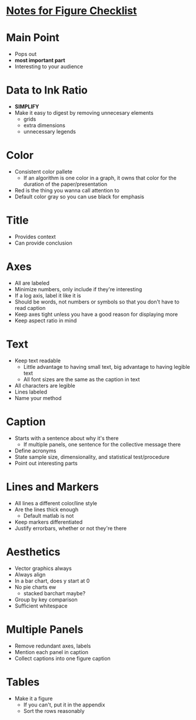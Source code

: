 # [Notes for Figure Checklist](https://bitsandbrains.io/2018/09/08/figures.html)
# Main Point
  * Pops out
  * **most important part**
  * Interesting to your audience
# Data to Ink Ratio
  * **SIMPLIFY**
  * Make it easy to digest by removing unnecesary elements
    * grids
    * extra dimensions
    * unnecessary legends
# Color
  * Consistent color pallete
    * If an algorithm is one color in a graph, it owns that color for the duration of the paper/presentation
  * Red is the thing you wanna call attention to
  * Default color gray so you can use black for emphasis
# Title
  * Provides context
  * Can provide conclusion
# Axes
  * All are labeled
  * Minimize numbers, only include if they're interesting
  * If a log axis, label it like it is
  * Should be words, not numbers or symbols so that you don't have to read caption
  * Keep axes tight unless you have a good reason for displaying more
  * Keep aspect ratio in mind
# Text
  * Keep text readable
    * Little advantage to having small text, big advantage to having legible text
    * All font sizes are the same as the caption in text
  * All characters are legible
  * Lines labeled
  * Name your method
# Caption
  * Starts with a sentence about why it's there
    * If multiple panels, one sentence for the collective message there
  * Define acronyms
  * State sample size, dimensionality, and statistical test/procedure
  * Point out interesting parts
# Lines and Markers
  * All lines a different color/line style
  * Are the lines thick enough
    * Default matlab is not
  * Keep markers differentiated
  * Justify errorbars, whether or not they're there
# Aesthetics
  * Vector graphics always
  * Always align
  * In a bar chart, does y start at 0
  * No pie charts ew
    * stacked barchart maybe?
  * Group by key comparison
  * Sufficient whitespace
# Multiple Panels
  * Remove redundant axes, labels
  * Mention each panel in caption
  * Collect captions into one figure caption
# Tables
  * Make it a figure
    * If you can't, put it in the appendix
    * Sort the rows reasonably
